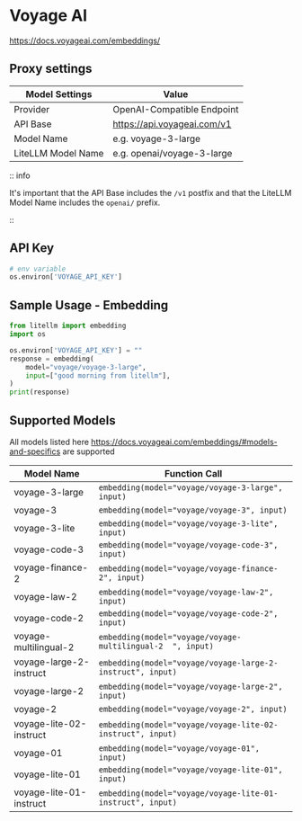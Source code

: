 # Voyage AI
https://docs.voyageai.com/embeddings/

## Proxy settings

| Model Settings | Value |
| -------------- | ----- |
| Provider | OpenAI-Compatible Endpoint |
| API Base | https://api.voyageai.com/v1 |
| Model Name | e.g. voyage-3-large |
| LiteLLM Model Name | e.g. openai/voyage-3-large |


:: info

  It's important that the API Base includes the `/v1` postfix and that the LiteLLM Model Name includes the `openai/` prefix.

::


## API Key
```python
# env variable
os.environ['VOYAGE_API_KEY']
```

## Sample Usage - Embedding
```python
from litellm import embedding
import os

os.environ['VOYAGE_API_KEY'] = ""
response = embedding(
    model="voyage/voyage-3-large",
    input=["good morning from litellm"],
)
print(response)
```

## Supported Models
All models listed here https://docs.voyageai.com/embeddings/#models-and-specifics are supported

| Model Name              | Function Call                                              |
|-------------------------|------------------------------------------------------------|
| voyage-3-large          | `embedding(model="voyage/voyage-3-large", input)`          | 
| voyage-3                | `embedding(model="voyage/voyage-3", input)`                | 
| voyage-3-lite           | `embedding(model="voyage/voyage-3-lite", input)`           | 
| voyage-code-3           | `embedding(model="voyage/voyage-code-3", input)`           | 
| voyage-finance-2        | `embedding(model="voyage/voyage-finance-2", input)`        | 
| voyage-law-2            | `embedding(model="voyage/voyage-law-2", input)`            | 
| voyage-code-2           | `embedding(model="voyage/voyage-code-2", input)`           | 
| voyage-multilingual-2   | `embedding(model="voyage/voyage-multilingual-2	", input)`  | 
| voyage-large-2-instruct | `embedding(model="voyage/voyage-large-2-instruct", input)` | 
| voyage-large-2          | `embedding(model="voyage/voyage-large-2", input)`          |
| voyage-2           | `embedding(model="voyage/voyage-2", input)`           | 
| voyage-lite-02-instruct | `embedding(model="voyage/voyage-lite-02-instruct", input)` | 
| voyage-01          | `embedding(model="voyage/voyage-01", input)`          | 
| voyage-lite-01     | `embedding(model="voyage/voyage-lite-01", input)`     | 
| voyage-lite-01-instruct | `embedding(model="voyage/voyage-lite-01-instruct", input)` | 
